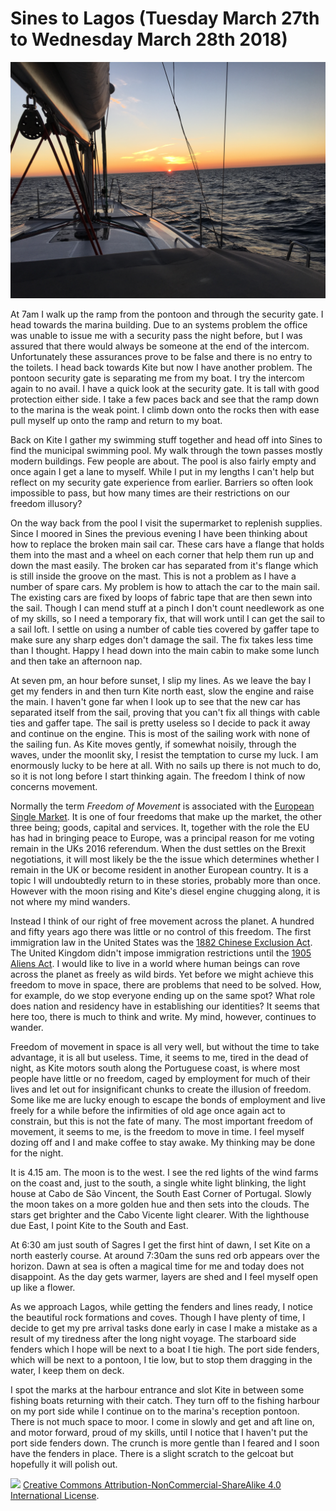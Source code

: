# Sines to Lagos (Tuesday March 27th to Wednesday March 28th 2018) #

![*Sagres Sunrise (2018) The Author *](../images/SagresSunrise.jpg "Sagres Sunrise")

At 7am I walk up the ramp from the pontoon and through the security gate. I head towards the marina building. Due to an systems problem the office was unable to issue me with a security pass the night before, but I was assured that there would always be someone at the end of the intercom. Unfortunately these assurances prove to be false and there is no entry to the toilets. I head back towards Kite but now I have another problem. The pontoon security gate is separating me from my boat. I try the intercom again to no avail. I have a quick look at the security gate. It is tall with good protection either side. I take a few paces back and see that the ramp down to the marina is the weak point. I climb down onto the rocks then with ease pull myself up onto the ramp and return to my boat.

Back on Kite I gather my swimming stuff together and head off into Sines to find the municipal swimming pool. My walk through the town passes mostly modern buildings. Few people are about. The pool is also fairly empty and once again I get a lane to myself. While I put in my lengths I can't help but reflect on my security gate experience from earlier. Barriers so often look impossible to pass, but how many times are their restrictions on our freedom illusory?

On the way back from the pool I visit the supermarket to replenish supplies. Since I moored in Sines the previous evening I have been thinking about how to replace the broken main sail car. These cars have a flange that holds them into the mast and a wheel on each corner that help them run up and down the mast easily. The broken car has separated from it's flange which is still inside the groove on the mast. This is not a problem as I have a number of spare cars. My problem is how to attach the car to the main sail. The existing cars are fixed by loops of fabric tape that are then sewn into the sail. Though I can mend stuff at a pinch I don't count needlework as one of my skills, so I need a temporary fix, that will work until I can get the sail to a sail loft. I settle on using a number of cable ties covered by gaffer tape to make sure any sharp edges don't damage the sail. The fix takes less time than I thought. Happy I head down into the main cabin to make some lunch and then take an afternoon nap.

At seven pm, an hour before sunset, I slip my lines. As we leave the bay I get my fenders in and then turn Kite north east, slow the engine and raise the main. I haven't gone far when I look up to see that the new car has separated itself from the sail, proving that you can't fix all things with cable ties and gaffer tape. The sail is pretty useless so I decide to pack it away and continue on the engine. This is most of the sailing work with none of the sailing fun. As Kite moves gently, if somewhat noisily, through the waves, under the moonlit sky, I resist the temptation to curse my luck. I am enormously lucky to be here at all. With no sails up there is not much to do, so it is not long before I start thinking again. The freedom I think of now concerns movement.

Normally the term *Freedom of Movement* is associated with the [European Single Market](https://en.wikipedia.org/wiki/European_Single_Market). It is one of four freedoms that make up the market, the other three being; goods, capital and services. It, together with the role the EU has had in bringing peace to Europe, was a principal reason for me voting remain in the UKs 2016 referendum. When the dust settles on the Brexit negotiations, it will most likely be the the issue which determines whether I remain in the UK or become resident in another European country. It is a topic I will undoubtedly return to in these stories, probably more than once. However with the moon rising and Kite's diesel engine chugging along, it is not where my mind wanders.

Instead I think of our right of free movement across the planet. A hundred and fifty years ago there was little or no control of this freedom. The first immigration law in the United States was the [1882 Chinese Exclusion Act](https://en.wikipedia.org/wiki/Chinese_Exclusion_Act). The United Kingdom didn't impose immigration restrictions until the [1905 Aliens Act](https://en.wikipedia.org/wiki/History_of_UK_immigration_control#1905_Aliens_Act_and_the_Immigration_Boards). I would like to live in a world where human beings can rove across the planet as freely as wild birds. Yet before we might achieve this freedom to move in space, there are problems that need to be solved. How, for example, do we stop everyone ending up on the same spot? What role does nation and residency have in establishing our identities? It seems that here too, there is much to think and write. My mind, however, continues to wander. 

Freedom of movement in space is all very well, but without the time to take advantage, it is all but useless. Time, it seems to me, tired in the dead of night, as Kite motors south along the Portuguese coast, is where most people have little or no freedom, caged by employment for much of their lives and let out for insignificant chunks to create the illusion of freedom. Some like me are lucky enough to escape the bonds of employment and live freely for a while before the infirmities of old age once again act to constrain, but this is not the fate of many. The most important freedom of movement, it seems to me, is the freedom to move in time. I feel myself dozing off and I and make coffee to stay awake. My thinking may be done for the night.

It is 4.15 am. The moon is to the west. I see the red lights of the wind farms on the coast and, just to the south, a single white light blinking, the light house at Cabo de São Vincent, the South East Corner of Portugal. Slowly the moon takes on a more golden hue and then sets into the clouds. The stars get brighter and the Cabo Vicente light clearer. With the lighthouse due East, I point Kite to the South and East.

At 6:30 am just south of Sagres I get the first hint of dawn, I set Kite on a north easterly course. At around 7:30am the suns red orb appears over the horizon. Dawn at sea is often a magical time for me and today does not disappoint. As the day gets warmer, layers are shed and I feel myself open up like a flower.

As we approach Lagos, while getting the fenders and lines ready, I notice the beautiful rock formations and coves. Though I have plenty of time, I decide to get my pre arrival tasks done early in case I make a mistake as a result of my tiredness after the long night voyage. The starboard side fenders which I hope will be next to a boat I tie high. The port side fenders, which will be next to a pontoon, I tie low, but to stop them dragging in the water, I keep them on deck.

I spot the marks at the harbour entrance and slot Kite in between some fishing boats returning with their catch. They turn off to the fishing harbour on my port side while I continue on to the marina's reception pontoon. There is not much space to moor. I come in slowly and get and aft line on, and motor forward, proud of my skills, until I notice that I haven't put the port side fenders down. The crunch is more gentle than I feared and I soon have the fenders in place. There is a slight scratch to the gelcoat but hopefully it will polish out.

![](https://i.creativecommons.org/l/by-nc-sa/4.0/88x31.png)
[Creative Commons Attribution-NonCommercial-ShareAlike 4.0 International License](href="http://creativecommons.org/licenses/by-nc-sa/4.0/).
